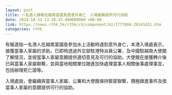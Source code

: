 ```yaml
---
layout: post
title: 一名港人據報在越南富國島遇意外身亡　入境處稱提供可行協助
date: 2024-10-31 13:26:33.000000000 +08:00
link: https://news.rthk.hk/rthk/ch/component/k2/1777004-20241031.htm
categories: rthk
---
```


有報道指一名港人在越南富國島參加水上活動時遇到意外身亡，本港入境處表示，接獲當事人家屬的求助，已即時透過外交部駐港特派員公署，及中國駐越南大使館了解情況，並按當事人家屬意願提供適切意見及可行的協助。大使館在接獲轉介後已與當事人家屬聯繫，並與當地相關單位跟進加快處理當事人相關後事處理事宜，包括辦理死亡證等。 

入境處說，會繼續與當事人家屬、公署和大使館保持緊密聯繫，積極跟進事件及按當事人家屬的意願提供可行的協助。

